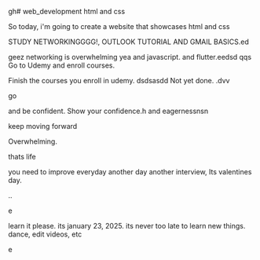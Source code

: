 gh# web_development
html and css

So today, i'm going to create a website that showcases html and css

STUDY NETWORKINGGGG!, OUTLOOK TUTORIAL AND GMAIL BASICS.ed


geez networking is overwhelming
yea
and javascript.
and flutter.eedsd
qqs
Go to Udemy and enroll courses.

Finish the courses you enroll in udemy.
dsdsasdd
Not yet done. .dvv

go

and be confident.
Show your confidence.h
and eagernessnsn

keep moving forward

Overwhelming.

thats life

you need to improve everyday
another day another interview, Its valentines day.

..

e










learn it please. its january 23, 2025. its never too late to learn new things.
dance, edit videos, etc

e 
